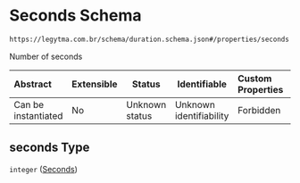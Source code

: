 # Seconds Schema

```txt
https://legytma.com.br/schema/duration.schema.json#/properties/seconds
```

Number of seconds


| Abstract            | Extensible | Status         | Identifiable            | Custom Properties | Additional Properties | Access Restrictions | Defined In                                                                      |
| :------------------ | ---------- | -------------- | ----------------------- | :---------------- | --------------------- | ------------------- | ------------------------------------------------------------------------------- |
| Can be instantiated | No         | Unknown status | Unknown identifiability | Forbidden         | Allowed               | none                | [duration.schema.json\*](../schema/duration.schema.json) |

## seconds Type

`integer` ([Seconds](duration-properties-seconds.md))
